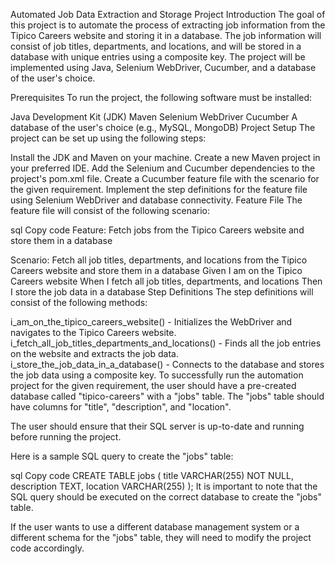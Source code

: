 Automated Job Data Extraction and Storage Project
Introduction
The goal of this project is to automate the process of extracting job information from the Tipico Careers website and storing it in a database. The job information will consist of job titles, departments, and locations, and will be stored in a database with unique entries using a composite key. The project will be implemented using Java, Selenium WebDriver, Cucumber, and a database of the user's choice.

Prerequisites
To run the project, the following software must be installed:

Java Development Kit (JDK)
Maven
Selenium WebDriver
Cucumber
A database of the user's choice (e.g., MySQL, MongoDB)
Project Setup
The project can be set up using the following steps:

Install the JDK and Maven on your machine.
Create a new Maven project in your preferred IDE.
Add the Selenium and Cucumber dependencies to the project's pom.xml file.
Create a Cucumber feature file with the scenario for the given requirement.
Implement the step definitions for the feature file using Selenium WebDriver and database connectivity.
Feature File
The feature file will consist of the following scenario:

sql
Copy code
Feature: Fetch jobs from the Tipico Careers website and store them in a database

Scenario: Fetch all job titles, departments, and locations from the Tipico Careers website and store them in a database
Given I am on the Tipico Careers website
When I fetch all job titles, departments, and locations
Then I store the job data in a database
Step Definitions
The step definitions will consist of the following methods:

i_am_on_the_tipico_careers_website() - Initializes the WebDriver and navigates to the Tipico Careers website.
i_fetch_all_job_titles_departments_and_locations() - Finds all the job entries on the website and extracts the job data.
i_store_the_job_data_in_a_database() - Connects to the database and stores the job data using a composite key.
To successfully run the automation project for the given requirement, the user should have a pre-created database called "tipico-careers" with a "jobs" table. The "jobs" table should have columns for "title", "description", and "location".

The user should ensure that their SQL server is up-to-date and running before running the project.

Here is a sample SQL query to create the "jobs" table:

sql
Copy code
CREATE TABLE jobs (
    title VARCHAR(255) NOT NULL,
    description TEXT,
    location VARCHAR(255)
);
It is important to note that the SQL query should be executed on the correct database to create the "jobs" table.

If the user wants to use a different database management system or a different schema for the "jobs" table, they will need to modify the project code accordingly.